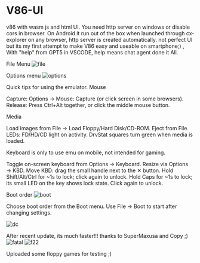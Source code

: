 # V86-UI
v86 with wasm js and html UI. 
You need http server on windows or disable cors in browser. On Android it run out of the box when launched through cx-explorer on any browser, http server is created automatically. not perfect UI but its my first attempt to make V86 easy and useable on smartphone;) ,
With "help" from GPT5 in VSCODE, 
help means chat agent done it All.

File Menu 
![file](https://github.com/user-attachments/assets/329e17bf-ba2d-4c8b-9657-cc2861e6f733)

Options menu
![options](https://github.com/user-attachments/assets/800d6566-d8b1-466c-9142-09a97b71a611)

Quick tips for using the emulator.
Mouse

Capture: Options → Mouse: Capture (or click screen in some browsers).
    Release: Press Ctrl+Alt together, or click the middle mouse button.

Media

Load images from File → Load Floppy/Hard Disk/CD-ROM. Eject from File.
    LEDs: FD/HD/CD light on activity. DrvStat squares turn green when media is loaded.

Keyboard is only to use emu on mobile, not intended for gaming.

Toggle on-screen keyboard from Options → Keyboard.
    Resize via Options → KBD.
    Move KBD: drag the small handle next to the ✕ button.
    Hold Shift/Alt/Ctrl for ~1s to lock; click again to unlock.
    Hold Caps for ~1s to lock; its small LED on the key shows lock state. Click again to unlock.

Boot order
![boot](https://github.com/user-attachments/assets/89d9c59f-a1a9-426a-83ed-239d9f96795e)

Choose boot order from the Boot menu. Use File → Boot to start after changing settings.

![dc](https://github.com/user-attachments/assets/e79cf73c-1fed-48ba-8355-debbc4b46410)


After recent update, its much faster!!! thanks to SuperMaxusa and Copy ;)
![fatal](https://github.com/user-attachments/assets/b012d80d-25cc-48c6-9864-edb2fa94ee3f)
![f22](https://github.com/user-attachments/assets/36b5e1bd-acc4-49ea-9f94-dbad9e89)

Uploaded some floppy games for testing ;)


